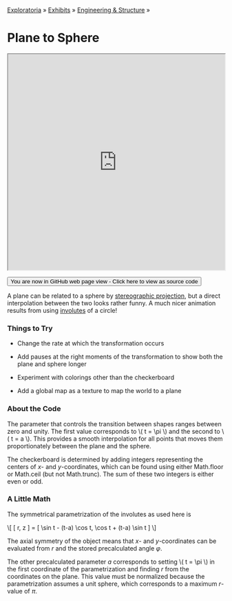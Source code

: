 [Exploratoria]( http://exploratoria.github.io ) &raquo; [Exhibits]( http://exploratoria.github.io/exhibits/ ) &raquo;
[Engineering & Structure]( http://exploratoria.github.io/exhibits/engineering/ ) &raquo;

# Plane to Sphere

<iframe src=http://exploratoria.github.io/lib/code-edit-view/code-edit-view.html#http://exploratoria.github.io/exhibits/engineering/plane-to-sphere/plane-to-sphere.html width=100% height=500px></iframe>

<span style="display: none">_View as a web page to see the content of this iframe_</span>

<span style="display: none"> [You are now in GitHub source code view - Click here to view as a web page]( http://exploratoria.github.io/exhibits/engineering/plane-to-sphere/index.html 'View file as a web page' ) </span>
<input type=button value="You are now in GitHub web page view - Click here to view as source code" onclick="window.location.href='https://github.com/exploratoria/exploratoria.github.io/tree/master/exhibits/engineering/plane-to-sphere/'" />

A plane can be related to a sphere by [stereographic projection](https://en.wikipedia.org/wiki/Stereographic_projection#Definition), but a direct interpolation between the two looks rather funny. A much nicer animation results from using [involutes](https://en.wikipedia.org/wiki/Involute#Involutes_of_a_circle) of a circle!

### Things to Try

* Change the rate at which the transformation occurs

* Add pauses at the right moments of the transformation to show both the plane and sphere longer

* Experiment with colorings other than the checkerboard

* Add a global map as a texture to map the world to a plane

### About the Code

The parameter that controls the transition between shapes ranges between zero and unity. The first value corresponds to \\( t = \pi \\) and the second to \\( t = a \\). This provides a smooth interpolation for all points that moves them proportionately between the plane and the sphere.

The checkerboard is determined by adding integers representing the centers of <i>x</i>- and <i>y</i>-coordinates, which can be found using either Math.floor or Math.ceil (but not Math.trunc). The sum of these two integers is either even or odd.

### A Little Math

The symmetrical parametrization of the involutes as used here is

\\[ [ r, z ] = [ \sin t - (t-a) \cos t, \cos t + (t-a) \sin t ] \\]

The axial symmetry of the object means that <i>x</i>- and <i>y</i>-coordinates can be evaluated from <i>r</i> and the stored precalculated angle <i>&phi;</i>.

The other precalculated parameter <i>a</i> corresponds to setting \\( t = \pi \\) in the first coordinate of the parametrization and finding <i>r</i> from the coordinates on the plane. This value must be normalized because the parametrization assumes a unit sphere, which corresponds to a maximum <i>r</i>-value of <i>&pi;</i>.
